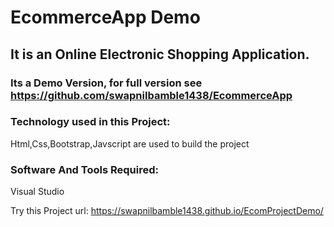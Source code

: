 # EcommerceApp Demo
## It is an Online Electronic Shopping Application. 
### Its a Demo Version, for full version see https://github.com/swapnilbamble1438/EcommerceApp

### Technology used in this Project: 
Html,Css,Bootstrap,Javscript are used to build the project

### Software And Tools Required:
Visual Studio

Try this Project url: https://swapnilbamble1438.github.io/EcomProjectDemo/
